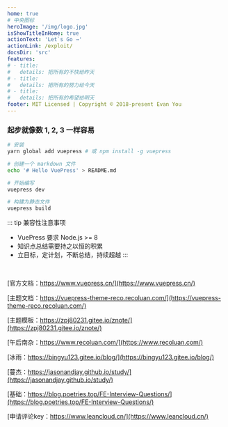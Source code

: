 ```yaml
---
home: true
# 中央图标
heroImage: '/img/logo.jpg' 
isShowTitleInHome: true
actionText: 'Let`s Go →'
actionLink: /exploit/
docsDir: 'src'
features:
# - title: 
#   details: 把所有的不快给昨天
# - title: 
#   details: 把所有的努力给今天
# - title: 
#   details: 把所有的希望给明天
footer: MIT Licensed | Copyright © 2018-present Evan You
---
```

<!-- 线条 -->
<CanvasNest color="255,0,0" count="111"/>

### 起步就像数 1, 2, 3 一样容易

```bash
# 安装
yarn global add vuepress # 或 npm install -g vuepress

# 创建一个 markdown 文件
echo '# Hello VuePress' > README.md

# 开始编写
vuepress dev

# 构建为静态文件
vuepress build
```

::: tip 兼容性注意事项
- VuePress 要求 Node.js >= 8
- 知识点总结需要持之以恒的积累
- 立目标，定计划，不断总结，持续超越
:::
<br />

[官方文档：https://www.vuepress.cn/](https://www.vuepress.cn/)
<br />

[主题文档：https://vuepress-theme-reco.recoluan.com/](https://vuepress-theme-reco.recoluan.com/)
<br />

[主题模板：https://zpj80231.gitee.io/znote/](https://zpj80231.gitee.io/znote/)
<br />

[午后南杂：https://www.recoluan.com/](https://www.recoluan.com/)
<br />

[冰雨：https://bingyu123.gitee.io/blog/](https://bingyu123.gitee.io/blog/)
<br />

[蔓杰：https://jasonandjay.github.io/study/](https://jasonandjay.github.io/study/)
<br />

[基础：https://blog.poetries.top/FE-Interview-Questions/](https://blog.poetries.top/FE-Interview-Questions/)
<br />

[申请评论key：https://www.leancloud.cn/](https://www.leancloud.cn/)

  <!-- # 页脚信息 -->
<!-- # footer: https://baobao-li.github.io/Blog/ -->


<!-- https://github.com/Baobao-Li/Blog -->
<!-- https://baobao-li.github.io/Blog/ -->

<!-- https://gitee.com/bingyu123/blog -->
<!-- https://bingyu123.gitee.io/blog/ -->

<style lang="css">
.home, 
.content__default {
  /* margin: 0 !important;
  padding: 0 !important; */
}
.home {
  max-width: 100vw !important;
}
.content__default {
  
}
</style>